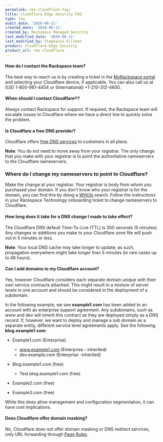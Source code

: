 ```yaml
---
permalink: rms-cloudflare-faq/
title: Cloudflare Edge Security FAQ
type: faq
audit_date: '2020-06-11'
created_date: '2020-06-11'
created_by: Rackspace Managed Security
last_modified_date: '2020-06-11'
last_modified_by: Stephanie Fillmon
product: Cloudflare Edge Security
product_url: rms-cloudflare
---
```


#### How do I contact the Rackspace team?

The best way to reach us is by creating a ticket in the
[MyRackspace portal](https://login.rackspace.com/) and selecting your
Cloudflare
device, if applicable. You can also call us at (US) 1-800-961-4454 or
(International) +1-210-312-4600.

#### When should I contact Cloudflare&reg;?

Always contact Rackspace for support. If required, the Rackspace
team will escalate issues to Cloudflare where we have a direct
line to quickly solve the problem.

#### Is Cloudflare a free DNS provider?

Cloudflare offers [free DNS services](https://www.cloudflare.com/dns) to
customers in all plans.

**Note**: You do not need to move away from your registrar. The only change
that you make with your registrar is to point the authoritative nameservers
to the Cloudflare nameservers.

### Where do I change my nameservers to point to Cloudflare?

Make the change at your registrar. Your registrar is body from whom you
purchased your domain. If you don't know who your registrar is for the
domain, you can find this by doing a [WHOis](http://www.whois.net/)
search. Follow the instructions
in your Rackspace Technology onboarding ticket to change nameservers to
Cloudflare.

#### How long does it take for a DNS change I made to take effect?

The Cloudflare DNS default Time-To-Live (TTL) is 300 seconds (5 minutes). Any
changes or additions you make to your Cloudflare zone file will push out in 5
minutes or less.

**Note**: Your local DNS cache may take longer to update; as
such, propagation everywhere might take longer than 5 minutes (in rare cases
up to 48 hours).

#### Can I add domains to my Cloudflare account?

Yes, however Cloudflare considers each separate domain unique
with their own service contracts attached. This might result in a mixture of
server levels in one account and should be considered in the deployment of a
subdomain.  

In the following example, we see **example1.com** has been added to an
account with an enterprise support agreement. Any subdomains, such as www
and dev will inherit this contract as they are deployed simply as a DNS
record. If, however, we want to deploy and manage a sub domain as a
separate entity, different service level agreements apply. See the
following **blog.example1.com**:

- Example1.com (Enterprise)

  - www.example1.com (Enterprise - inherited)
  - dev.example.com (Enterprise -inherited)

- Blog.example1.com (free)

  - Test.blog.example1.com (free)

- Example2.com (free)
- Example3.com (free)

While this does allow management and configuration segmentation, it can have
cost implications.  

#### Does Cloudflare offer domain masking?

No, Cloudflare does not offer domain masking or DNS redirect services, only
URL forwarding through [Page Rules](http://blog.cloudflare.com/introducing-pagerules-url-forwarding).
